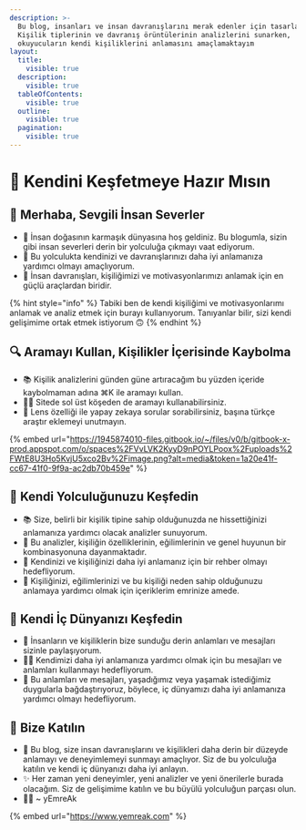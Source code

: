 ```yaml
---
description: >-
  Bu blog, insanları ve insan davranışlarını merak edenler için tasarlandı.
  Kişilik tiplerinin ve davranış örüntülerinin analizlerini sunarken,
  okuyucuların kendi kişiliklerini anlamasını amaçlamaktayım
layout:
  title:
    visible: true
  description:
    visible: true
  tableOfContents:
    visible: true
  outline:
    visible: true
  pagination:
    visible: true
---
```


# 🔮 Kendini Keşfetmeye Hazır Mısın

## 👋 Merhaba, Sevgili İnsan Severler&#x20;

* 🧩 İnsan doğasının karmaşık dünyasına hoş geldiniz. Bu blogumla, sizin gibi insan severleri derin bir yolculuğa çıkmayı vaat ediyorum.&#x20;
* 🙌 Bu yolculukta kendinizi ve davranışlarınızı daha iyi anlamanıza yardımcı olmayı amaçlıyorum.&#x20;
* 💖 İnsan davranışları, kişiliğimizi ve motivasyonlarımızı anlamak için en güçlü araçlardan biridir.&#x20;

{% hint style="info" %}
Tabiki ben de kendi kişiliğimi ve motivasyonlarımı anlamak ve analiz etmek için burayı kullanıyorum. Tanıyanlar bilir, sizi kendi gelişimime ortak etmek istiyorum 🙃
{% endhint %}

## 🔍 Aramayı Kullan, Kişilikler İçerisinde Kaybolma&#x20;

* 📚 Kişilik analizlerini günden güne artıracağım bu yüzden içeride kaybolmaman adına ⌘K ile aramayı kullan.&#x20;
* 💁‍♂️ Sitede sol üst köşeden de aramayı kullanabilirsiniz.
* 🤖 Lens özelliği ile yapay zekaya sorular sorabilirsiniz, başına türkçe araştır eklemeyi unutmayın.

{% embed url="https://1945874010-files.gitbook.io/~/files/v0/b/gitbook-x-prod.appspot.com/o/spaces%2FVvLVK2KyyD9nPOYLPoox%2Fuploads%2FWtE8U3Ho5KvjU5xco2Bv%2Fimage.png?alt=media&token=1a20e41f-cc67-41f0-9f9a-ac2db70b459e" %}

## 🌟 Kendi Yolculuğunuzu Keşfedin&#x20;

* 📚 Size, belirli bir kişilik tipine sahip olduğunuzda ne hissettiğinizi anlamanıza yardımcı olacak analizler sunuyorum.&#x20;
* 📜 Bu analizler, kişiliğin özelliklerinin, eğilimlerinin ve genel huyunun bir kombinasyonuna dayanmaktadır.&#x20;
* 🧭 Kendinizi ve kişiliğinizi daha iyi anlamanız için bir rehber olmayı hedefliyorum.&#x20;
* 💞 Kişiliğinizi, eğilimlerinizi ve bu kişiliği neden sahip olduğunuzu anlamaya yardımcı olmak için içeriklerim emrinize amede.&#x20;

## 🚀 Kendi İç Dünyanızı Keşfedin&#x20;

* 💭 İnsanların ve kişiliklerin bize sunduğu derin anlamları ve mesajları sizinle paylaşıyorum.&#x20;
* 🕵️‍♂️ Kendimizi daha iyi anlamanıza yardımcı olmak için bu mesajları ve anlamları kullanmayı hedefliyorum.&#x20;
* 📖 Bu anlamları ve mesajları, yaşadığımız veya yaşamak istediğimiz duygularla bağdaştırıyoruz, böylece, iç dünyamızı daha iyi anlamanıza yardımcı olmayı hedefliyorum.&#x20;

## 💌 Bize Katılın&#x20;

* 💖 Bu blog, size insan davranışlarını ve kişilikleri daha derin bir düzeyde anlamayı ve deneyimlemeyi sunmayı amaçlıyor. Siz de bu yolculuğa katılın ve kendi iç dünyanızı daha iyi anlayın.
* ✨ Her zaman yeni deneyimler, yeni analizler ve yeni önerilerle burada olacağım. Siz de gelişimime katılın ve bu büyülü yolculuğun parçası olun.&#x20;
* 🧙‍♂️ \~ yEmreAk

{% embed url="https://www.yemreak.com" %}
